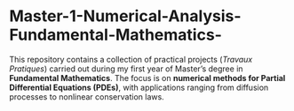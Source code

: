 # Master-1-Numerical-Analysis-Fundamental-Mathematics-
This repository contains a collection of practical projects (*Travaux Pratiques*) carried out during my first year of Master’s degree in **Fundamental Mathematics**.   The focus is on **numerical methods for Partial Differential Equations (PDEs)**, with applications ranging from diffusion processes to nonlinear conservation laws.
